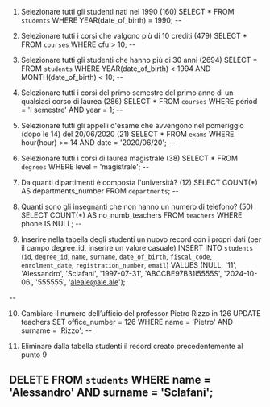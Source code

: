 1. Selezionare tutti gli studenti nati nel 1990 (160)
SELECT * 
FROM `students`
WHERE YEAR(date_of_birth) = 1990;
--

2. Selezionare tutti i corsi che valgono più di 10 crediti (479)
SELECT * 
FROM `courses`
WHERE cfu > 10;
--

3. Selezionare tutti gli studenti che hanno più di 30 anni (2694)
SELECT * 
FROM `students`
WHERE YEAR(date_of_birth) < 1994
AND MONTH(date_of_birth) < 10;
--

4. Selezionare tutti i corsi del primo semestre del primo anno di un qualsiasi corso di
laurea (286)
SELECT * 
FROM `courses` 
WHERE period = 'I semestre' 
AND year = 1;
--

5. Selezionare tutti gli appelli d'esame che avvengono nel pomeriggio (dopo le 14) del
20/06/2020 (21)
SELECT * FROM `exams`
WHERE hour(hour) >= 14
AND date = '2020/06/20';
--

6. Selezionare tutti i corsi di laurea magistrale (38)
SELECT * 
FROM `degrees` 
WHERE level = 'magistrale';
-- 


7. Da quanti dipartimenti è composta l'università? (12)
SELECT COUNT(*) AS departments_number 
FROM `departments`;
--

8. Quanti sono gli insegnanti che non hanno un numero di telefono? (50)
SELECT COUNT(*) 
AS no_numb_teachers 
FROM `teachers` 
WHERE phone IS NULL;
--

9. Inserire nella tabella degli studenti un nuovo record con i propri dati (per il campo
degree_id, inserire un valore casuale)
INSERT INTO `students` (`id`, `degree_id`, `name`, `surname`, `date_of_birth`, `fiscal_code`, `enrolment_date`, `registration_number`, `email`) 
VALUES (NULL, '11', 'Alessandro', 'Sclafani', '1997-07-31', 'ABCCBE97B31I5555S', '2024-10-06', '555555', 'aleale@ale.ale');

--

10. Cambiare il numero dell’ufficio del professor Pietro Rizzo in 126
UPDATE teachers
SET office_number = 126 
WHERE name = 'Pietro'
AND surname = 'Rizzo';
--


11. Eliminare dalla tabella studenti il record creato precedentemente al punto 9

DELETE FROM `students` 
WHERE name = 'Alessandro' 
AND surname = 'Sclafani';
--